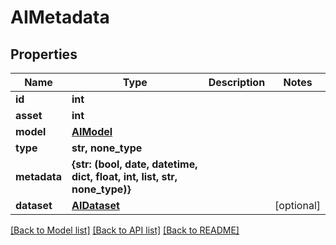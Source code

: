 # AIMetadata


## Properties

Name | Type | Description | Notes
------------ | ------------- | ------------- | -------------
**id** | **int** |  | 
**asset** | **int** |  | 
**model** | [**AIModel**](AIModel.md) |  | 
**type** | **str, none_type** |  | 
**metadata** | **{str: (bool, date, datetime, dict, float, int, list, str, none_type)}** |  | 
**dataset** | [**AIDataset**](AIDataset.md) |  | [optional] 

[[Back to Model list]](../#documentation-for-models) [[Back to API list]](../#documentation-for-api-endpoints) [[Back to README]](../)


